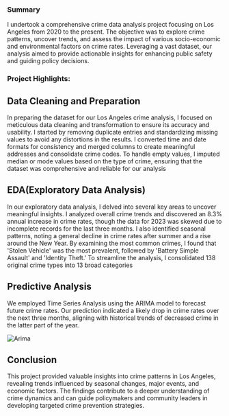 ### Summary
I undertook a comprehensive crime data analysis project focusing on Los Angeles from 2020 to the present. The objective was to explore crime patterns, uncover trends, and assess the impact of various socio-economic and environmental factors on crime rates. Leveraging a vast dataset, our analysis aimed to provide actionable insights for enhancing public safety and guiding policy decisions.

### Project Highlights:
## Data Cleaning and Preparation
In preparing the dataset for our Los Angeles crime analysis, I focused on meticulous data cleaning and transformation to ensure its accuracy and usability. I started by removing duplicate entries and standardizing missing values to avoid any distortions in the results. I converted time and date formats for consistency and merged columns to create meaningful addresses and consolidate crime codes. To handle empty values, I imputed median or mode values based on the type of crime, ensuring that the dataset was comprehensive and reliable for our analysis
## EDA(Exploratory Data Analysis)
In our exploratory data analysis, I delved into several key areas to uncover meaningful insights. I analyzed overall crime trends and discovered an 8.3% annual increase in crime rates, though the data for 2023 was skewed due to incomplete records for the last three months. I also identified seasonal patterns, noting a general decline in crime rates after summer and a rise around the New Year. By examining the most common crimes, I found that 'Stolen Vehicle' was the most prevalent, followed by 'Battery Simple Assault' and 'Identity Theft.' To streamline the analysis, I consolidated 138 original crime types into 13 broad categories

## Predictive Analysis
We employed Time Series Analysis using the ARIMA model to forecast future crime rates. Our prediction indicated a likely drop in crime rates over the next three months, aligning with historical trends of decreased crime in the latter part of the year.

![Arima](https://github.com/user-attachments/assets/bf849f2b-e16a-4830-bde9-d0fea2d3c239)


## Conclusion
This project provided valuable insights into crime patterns in Los Angeles, revealing trends influenced by seasonal changes, major events, and economic factors. The findings contribute to a deeper understanding of crime dynamics and can guide policymakers and community leaders in developing targeted crime prevention strategies.


 
